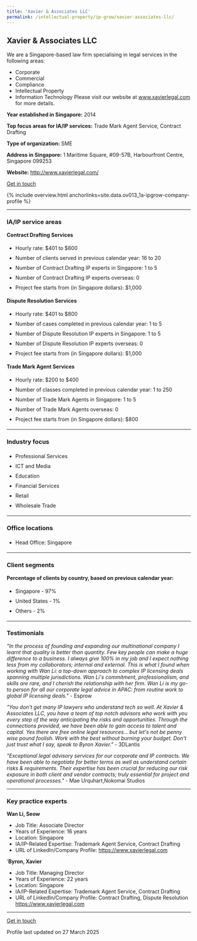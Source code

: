 ```yaml
---
title: 'Xavier & Associates LLC'
permalink: /intellectual-property/ip-grow/xavier-associates-llc/
---
```


## Xavier & Associates LLC

We are a Singapore-based law firm specialising in legal services in the following areas:
- Corporate
- Commercial
- Compliance
- Intellectual Property
- Information Technology 
Please visit our website at www.xavierlegal.com for more details.

<b>Year established in Singapore:</b> 2014

<b>Top focus areas for IA/IP services:</b> Trade Mark Agent Service, Contract Drafting

<b>Type of organization:</b> SME

<b>Address in Singapore:</b> 1 Maritime Square, #09-57B, Harbourfront Centre, Singapore 099253

<b>Website:</b> <a href='http://www.xavierlegal.com/'>http://www.xavierlegal.com/</a>

<a class='btn' href='https://form.gov.sg/67d23ac01a9fcb5de1920409' target='_blank' rel='noopener'>Get in touch</a>

{% include overview.html anchorlinks=site.data.ov013_1a-ipgrow-company-profile %}

---
<a name='ip-related-service-areas'></a>
### IA/IP service areas

**Contract Drafting Services**

<ul>
<li style='line-height: 27px; margin: 0px 0px !important'>Hourly rate:  $401 to $800</li>
<li style='line-height: 27px; margin: 0px 0px !important'>Number of clients served in previous calendar year: 16 to 20</li>
<li style='line-height: 27px; margin: 0px 0px !important'>Number of Contract Drafting IP experts in Singapore: 1 to 5</li>
<li style='line-height: 27px; margin: 0px 0px !important'>Number of Contract Drafting IP experts overseas: 0</li>
<li style='line-height: 27px; margin: 0px 0px !important'>Project fee starts from (in Singapore dollars): $1,000</li>
</ul>

**Dispute Resolution Services**

<ul>
<li style='line-height: 27px; margin: 0px 0px !important'>Hourly rate:  $401 to $800</li>
<li style='line-height: 27px; margin: 0px 0px !important'>Number of cases completed in previous calendar year: 1 to 5</li>
<li style='line-height: 27px; margin: 0px 0px !important'>Number of Dispute Resolution IP experts in Singapore: 1 to 5</li>
<li style='line-height: 27px; margin: 0px 0px !important'>Number of Dispute Resolution IP experts overseas: 0</li>
<li style='line-height: 27px; margin: 0px 0px !important'>Project fee starts from (in Singapore dollars):  $1,000</li>
</ul>

**Trade Mark Agent Services**

<ul>
<li style='line-height: 27px; margin: 0px 0px !important'>Hourly rate:  $200 to $400</li>
<li style='line-height: 27px; margin: 0px 0px !important'>Number of classes completed in previous calendar year: 1 to 250</li>
<li style='line-height: 27px; margin: 0px 0px !important'>Number of Trade Mark Agents in Singapore: 1 to 5</li>
<li style='line-height: 27px; margin: 0px 0px !important'>Number of Trade Mark Agents overseas: 0</li>
<li style='line-height: 27px; margin: 0px 0px !important'>Project fee starts from (in Singapore dollars):  $800</li>
</ul>

---
<a name='industry-focus'></a>
### Industry focus

<ul><li style='line-height: 27px; margin: 0px 0px !important'> Professional Services</li><li style='line-height: 27px; margin: 0px 0px !important'> ICT and Media</li><li style='line-height: 27px; margin: 0px 0px !important'> Education</li><li style='line-height: 27px; margin: 0px 0px !important'> Financial Services</li><li style='line-height: 27px; margin: 0px 0px !important'> Retail</li><li style='line-height: 27px; margin: 0px 0px !important'> Wholesale Trade</li></ul>

---
<a name='office-locations'></a>
### Office locations

<ul><li style='line-height: 27px; margin: 0px 0px !important'> Head Office: Singapore</li></ul>

---
<a name='client-segments'></a>
### Client segments

**Percentage of clients by country, based on previous calendar year:**

<ul><li style='line-height: 27px; margin: 0px 0px !important'> Singapore - 97%</li><li style='line-height: 27px; margin: 0px 0px !important'>United States - 1%</li><li style='line-height: 27px; margin: 0px 0px !important'>Others - 2%</li></ul>

---
<a name='testimonials'></a>
### Testimonials

*"In the process of founding and expanding our multinational company I learnt that quality is better than quantity. Few key people can make a huge difference to a business. I always give 100% in my job and I expect nothing less from my collaborators; internal and external. This is what I found when working with Wan Li: a top-down approach to complex IP licensing deals spanning multiple jurisdictions. Wan Li's commitment, professionalism, and skills are rare, and I cherish the relationship with her firm. Wan Li is my go-to person for all our corporate legal advice in APAC: from routine work to global IP licensing deals."* - Esprow

*"You don't get many IP lawyers who understand tech so well. At Xavier & Associates LLC, you have a team of top notch advisors who work with you every step of the way anticipating the risks and opportunities. Through the connections provided, we have been able to gain access to talent and capital. Yes there are free online legal resources... but let's not be penny wise pound foolish. Work with the best without burning your budget. Don't just trust what I say, speak to Byron Xavier."* - 3DLantis

*"Exceptional legal advisory services for our corporate and IP contracts. We have been able to negotiate for better terms as well as understand certain risks & requirements. Their expertise has been crucial for reducing our risk exposure in both client and vendor contracts; truly essential for project and operational processes."* - Mae Urquhart,Nokomai Studios



---
<a name='key-practice-experts'></a>
### Key practice experts

**Wan Li, Seow**

- Job Title: Associate Director
- Years of Experience: 16 years
- Location: Singapore
- IA/IP-Related Expertise: Trademark Agent Service, Contract Drafting
- URL of LinkedIn/Company Profile: 
<a href="https://www.xavierlegal.com" target="_blank" rel="noopener">https://www.xavierlegal.com</a>  


'**Byron, Xavier**

- Job Title: Managing Director
- Years of Experience: 22 years
- Location: Singapore
- IA/IP-Related Expertise: Trademark Agent Service, Contract Drafting
- URL of LinkedIn/Company Profile: Contract Drafting, Dispute Resolution
<a href="https://www.xavierlegal.com" target="_blank" rel="noopener">https://www.xavierlegal.com</a>  


---
<p>
<a class='btn' href='https://form.gov.sg/67d23ac01a9fcb5de1920409' target='_blank' rel='noopener'>Get in touch</a>
</p>
Profile last updated on 27 March 2025
